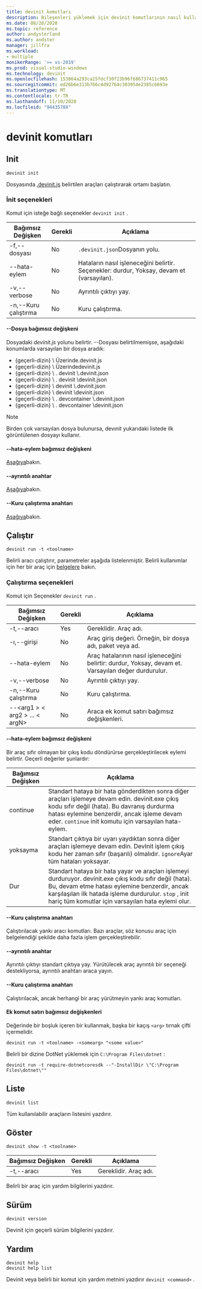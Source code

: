 ```yaml
---
title: devinit komutları
description: Bileşenleri yüklemek için devinit komutlarının nasıl kullanılacağına ilişkin ayrıntılar.
ms.date: 08/28/2020
ms.topic: reference
author: andysterland
ms.author: andster
manager: jillfra
ms.workload:
- multiple
monikerRange: '>= vs-2019'
ms.prod: visual-studio-windows
ms.technology: devinit
ms.openlocfilehash: 153864a293ca25fdcf30f23b96f686737411c965
ms.sourcegitcommit: ed26b6e313b766c4d92764c303954e2385c6693e
ms.translationtype: MT
ms.contentlocale: tr-TR
ms.lasthandoff: 11/10/2020
ms.locfileid: "94435788"
---
```

# <a name="devinit-commands"></a>devinit komutları

## <a name="init"></a>Init

```console
devinit init
```

Dosyasında [.devinit.js](devinit-json.md) belirtilen araçları çalıştırarak ortamı başlatın.

### <a name="options-for-init"></a>İnit seçenekleri

Komut için isteğe bağlı seçenekler `devinit init` .

| Bağımsız Değişken             | Gerekli | Açıklama                                                               |
|----------------------|----------|---------------------------------------------------------------------------|
| -f,--dosyası            | No       | `.devinit.json`Dosyanın yolu.                                         |
| --hata-eylem       | No       | Hataların nasıl işleneceğini belirtir. Seçenekler: durdur, Yoksay, devam et (varsayılan).|
| -v,--verbose         | No       | Ayrıntılı çıktıyı yay.                                                      |
| -n,--Kuru çalıştırma         | No       | Kuru çalıştırma.                                                                  |

#### <a name="--file-argument"></a>--Dosya bağımsız değişkeni

Dosyadaki _devinit.js_ yolunu belirtir. --Dosyası belirtilmemişse, aşağıdaki konumlarda varsayılan bir dosya aradık:

* {geçerli-dizin} \\ Üzerinde.devinit.js
* {geçerli-dizin} \\ Üzerindedevinit.js
* {geçerli-dizin} \\ . devinit \\.devinit.json
* {geçerli-dizin} \\ . devinit \\devinit.json
* {geçerli-dizin} \\ devinit \\.devinit.json
* {geçerli-dizin} \\ devinit \\devinit.json
* {geçerli-dizin} \\ . devcontainer \\.devinit.json
* {geçerli-dizin} \\ . devcontainer \\devinit.json

> [!NOTE]
> Birden çok varsayılan dosya bulunursa, devınit yukarıdaki listede ilk görüntülenen dosyayı kullanır.

#### <a name="--error-action-argument"></a>--hata-eylem bağımsız değişkeni

[Aşağıya](#options-for-run)bakın.

#### <a name="--verbose-switch"></a>--ayrıntılı anahtar

[Aşağıya](#options-for-run)bakın.

#### <a name="--dry-run-switch"></a>--Kuru çalıştırma anahtarı

[Aşağıya](#options-for-run)bakın.

## <a name="run"></a>Çalıştır

```console
devinit run -t <toolname>
```

Belirli aracı çalıştırır, parametreler aşağıda listelenmiştir. Belirli kullanımlar için her bir araç için [belgelere](devinit-tool-list.md) bakın.

### <a name="options-for-run"></a>Çalıştırma seçenekleri

Komut için Seçenekler `devinit run` .

| Bağımsız Değişken                                      | Gerekli | Açıklama                                                                          |
|-----------------------------------------------|----------|--------------------------------------------------------------------------------------|
| -t,--aracı                                     | Yes      | Gereklidir. Araç adı.                                                             |
| -ı,--girişi                                    | No       | Araç giriş değeri. Örneğin, bir dosya adı, paket veya ad.                     |
| --hata-eylem                                | No       | Araç hatalarının nasıl işleneceğini belirtir: durdur, Yoksay, devam et. Varsayılan değer durdurulur. |
| -v,--verbose                                  | No       | Ayrıntılı çıktıyı yay.                                                                 |
| -n,--Kuru çalıştırma                                  | No       | Kuru çalıştırma.                                                                             |
| --&lt;arg1 &gt; &lt; arg2 &gt; ... &lt; argN&gt;  | No       | Araca ek komut satırı bağımsız değişkenleri.                                       |

#### <a name="--error-action-argument"></a>--hata-eylem bağımsız değişkeni

Bir araç sıfır olmayan bir çıkış kodu döndürürse gerçekleştirilecek eylemi belirtir. Geçerli değerler şunlardır:

| Bağımsız Değişken | Açıklama                                                                                                                                                                                                                                                                           |
|----------|---------------------------------------------------------------------------------------------------------------------------------------------------------------------------------------------------------------------------------------------------------------------------------------|
| continue | Standart hataya bir hata gönderdikten sonra diğer araçları işlemeye devam edin. devinit.exe çıkış kodu sıfır değil (hata). Bu davranış durdurma hatası eylemine benzerdir, ancak işleme devam eder. `continue` init komutu için varsayılan hata-eylem.              |
| yoksayma   | Standart çıktıya bir uyarı yaydıktan sonra diğer araçları işlemeye devam edin. DevInit işlem çıkış kodu her zaman sıfır (başarılı) olmalıdır. `ignore`Ayar tüm hataları yoksayar.                                                                                                      |
| Dur     | Standart hataya bir hata yayar ve araçları işlemeyi durduruyor. devinit.exe çıkış kodu sıfır değil (hata). Bu, devam etme hatası eylemine benzerdir, ancak karşılaşılan ilk hatada işleme durdurulur. `stop` , init hariç tüm komutlar için varsayılan hata eylemi olur. |

#### <a name="--dry-run-switch"></a>--Kuru çalıştırma anahtarı

Çalıştırılacak yankı aracı komutları. Bazı araçlar, söz konusu araç için belgelendiği şekilde daha fazla işlem gerçekleştirebilir. 

#### <a name="--verbose-switch"></a>--ayrıntılı anahtar

Ayrıntılı çıktıyı standart çıktıya yay. Yürütülecek araç ayrıntılı bir seçeneği destekliyorsa, ayrıntılı anahtarı araca yayın.

#### <a name="--dry-run-switch"></a>--Kuru çalıştırma anahtarı

Çalıştırılacak, ancak herhangi bir araç yürütmeyin yankı araç komutları.

#### <a name="additional-command-line-arguments"></a>Ek komut satırı bağımsız değişkenleri

Değerinde bir boşluk içeren bir kullanmak, başka bir kaçış `<arg>` tırnak çifti içermelidir.

```console
devinit run -t <toolname> -<somearg> "<some value>"
```

Belirli bir dizine DotNet yüklemek için `C:\Program Files\dotnet` :

```console
devinit run -t require-dotnetcoresdk --"-InstallDir \"C:\Program Files\dotnet\""
```

## <a name="list"></a>Liste

```console
devinit list
```

Tüm kullanılabilir araçların listesini yazdırır.

## <a name="show"></a>Göster

```console
devinit show -t <toolname>
```

| Bağımsız Değişken       | Gerekli | Açıklama                                                                          |
|----------------|----------|--------------------------------------------------------------------------------------|
| -t,--aracı      | Yes      | Gereklidir. Araç adı.                                                             |

Belirli bir araç için yardım bilgilerini yazdırır.

## <a name="version"></a>Sürüm

```console
devinit version
```

Devinit için geçerli sürüm bilgilerini yazdırır.

## <a name="help"></a>Yardım

```console
devinit help
devinit help list
```

Devinit veya belirli bir komut için yardım metnini yazdırır `devinit <command>` .
 
